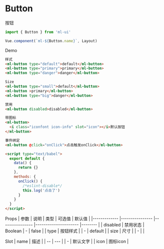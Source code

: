 # Button

按钮
```js
import { Button } from 'ml-ui'

Vue.component(`ml-${Button.name}`, Layout)
```

Demo


```html
样式
<ml-button type="default">default</ml-button>
<ml-button type="primary">primary</ml-button>
<ml-button type="danger">danger</ml-button>

Size
<ml-button type="small">default</ml-button>
<ml-button >primary</ml-button>
<ml-button type="big">danger</ml-button>

禁用
<ml-button disabled>disabled</ml-button>

带图标
<ml-button>
  <i class="iconfont icon-info" slot="icon"></i>默认按钮
</ml-button>

事件绑定
<ml-button @click="onClick">点击触发onClick</ml-button>

<script type="text/babel">
  export default {
    data() {
      return {}
    },
    methods: {
      onClick() {
        /*eslint-disable*/
        this.log('点击了')
      }
    }
  }
</script>

```
Props
| 参数          | 说明            | 类型            | 可选值                 | 默认值   |
|-------------  |---------------- |---------------- |---------------------- |-------- |
| disabled         | 禁用状态	  | Boolean  | - | false |
| type         | 按钮样式		  |   | - | default |
| size         | 尺寸			  |   | - |  |

Slot
| name | 描述 |
| -- | --- | 
| - | 默认文字 | 
| icon | 图标icon | 